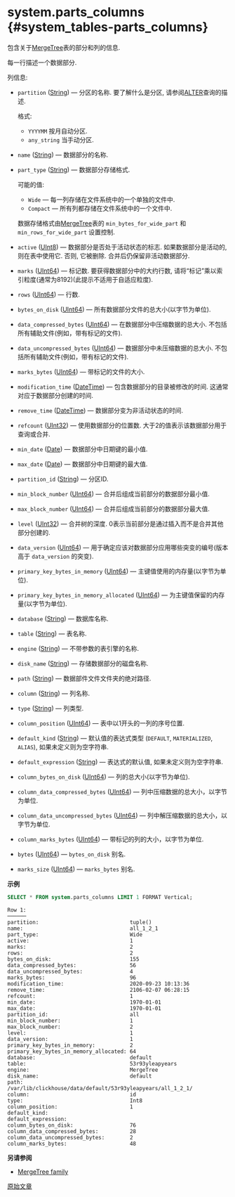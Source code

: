 # system.parts_columns {#system_tables-parts_columns}

包含关于[MergeTree](../../engines/table-engines/mergetree-family/mergetree.md)表的部分和列的信息.

每一行描述一个数据部分.

列信息:

-   `partition` ([String](../../sql-reference/data-types/string.md)) — 分区的名称. 要了解什么是分区, 请参阅[ALTER](../../sql-reference/statements/alter/index.md#query_language_queries_alter)查询的描述.

    格式:

    -   `YYYYMM` 按月自动分区.
    -   `any_string` 当手动分区.

-   `name` ([String](../../sql-reference/data-types/string.md)) — 数据部分的名称.

-   `part_type` ([String](../../sql-reference/data-types/string.md)) — 数据部分存储格式.

    可能的值:

    -   `Wide` — 每一列存储在文件系统中的一个单独的文件中.
    -   `Compact` — 所有列都存储在文件系统中的一个文件中.
    
    数据存储格式由[MergeTree](../../engines/table-engines/mergetree-family/mergetree.md)表的 `min_bytes_for_wide_part` 和 `min_rows_for_wide_part` 设置控制.
    
-   `active` ([UInt8](../../sql-reference/data-types/int-uint.md)) — 数据部分是否处于活动状态的标志. 如果数据部分是活动的, 则在表中使用它. 否则, 它被删除. 合并后仍保留非活动数据部分.

-   `marks` ([UInt64](../../sql-reference/data-types/int-uint.md)) — 标记数. 要获得数据部分中的大约行数, 请将“标记”乘以索引粒度(通常为8192)(此提示不适用于自适应粒度).

-   `rows` ([UInt64](../../sql-reference/data-types/int-uint.md)) — 行数.

-   `bytes_on_disk` ([UInt64](../../sql-reference/data-types/int-uint.md)) — 所有数据部分文件的总大小(以字节为单位).

-   `data_compressed_bytes` ([UInt64](../../sql-reference/data-types/int-uint.md)) — 在数据部分中压缩数据的总大小. 不包括所有辅助文件(例如，带有标记的文件).

-   `data_uncompressed_bytes` ([UInt64](../../sql-reference/data-types/int-uint.md)) — 数据部分中未压缩数据的总大小. 不包括所有辅助文件(例如，带有标记的文件).

-   `marks_bytes` ([UInt64](../../sql-reference/data-types/int-uint.md)) — 带标记的文件的大小.

-   `modification_time` ([DateTime](../../sql-reference/data-types/datetime.md)) — 包含数据部分的目录被修改的时间. 这通常对应于数据部分创建的时间.

-   `remove_time` ([DateTime](../../sql-reference/data-types/datetime.md)) — 数据部分变为非活动状态的时间.

-   `refcount` ([UInt32](../../sql-reference/data-types/int-uint.md)) — 使用数据部分的位置数. 大于2的值表示该数据部分用于查询或合并.

-   `min_date` ([Date](../../sql-reference/data-types/date.md)) — 数据部分中日期键的最小值.

-   `max_date` ([Date](../../sql-reference/data-types/date.md)) — 数据部分中日期键的最大值.

-   `partition_id` ([String](../../sql-reference/data-types/string.md)) — 分区ID.

-   `min_block_number` ([UInt64](../../sql-reference/data-types/int-uint.md)) — 合并后组成当前部分的数据部分最小值.

-   `max_block_number` ([UInt64](../../sql-reference/data-types/int-uint.md)) — 合并后组成当前部分的数据部分最大值.

-   `level` ([UInt32](../../sql-reference/data-types/int-uint.md)) — 合并树的深度. 0表示当前部分是通过插入而不是合并其他部分创建的.

-   `data_version` ([UInt64](../../sql-reference/data-types/int-uint.md)) — 用于确定应该对数据部分应用哪些突变的编号(版本高于 `data_version` 的突变).

-   `primary_key_bytes_in_memory` ([UInt64](../../sql-reference/data-types/int-uint.md)) — 主键值使用的内存量(以字节为单位).

-   `primary_key_bytes_in_memory_allocated` ([UInt64](../../sql-reference/data-types/int-uint.md)) — 为主键值保留的内存量(以字节为单位).

-   `database` ([String](../../sql-reference/data-types/string.md)) — 数据库名称.

-   `table` ([String](../../sql-reference/data-types/string.md)) — 表名称.

-   `engine` ([String](../../sql-reference/data-types/string.md)) — 不带参数的表引擎的名称.

-   `disk_name` ([String](../../sql-reference/data-types/string.md)) — 存储数据部分的磁盘名称.

-   `path` ([String](../../sql-reference/data-types/string.md)) — 数据部件文件文件夹的绝对路径.

-   `column` ([String](../../sql-reference/data-types/string.md)) — 列名称.

-   `type` ([String](../../sql-reference/data-types/string.md)) — 列类型.

-   `column_position` ([UInt64](../../sql-reference/data-types/int-uint.md)) — 表中以1开头的一列的序号位置.

-   `default_kind` ([String](../../sql-reference/data-types/string.md)) — 默认值的表达式类型 (`DEFAULT`, `MATERIALIZED`, `ALIAS`), 如果未定义则为空字符串.

-   `default_expression` ([String](../../sql-reference/data-types/string.md)) — 表达式的默认值, 如果未定义则为空字符串.

-   `column_bytes_on_disk` ([UInt64](../../sql-reference/data-types/int-uint.md)) — 列的总大小(以字节为单位).

-   `column_data_compressed_bytes` ([UInt64](../../sql-reference/data-types/int-uint.md)) — 列中压缩数据的总大小，以字节为单位.

-   `column_data_uncompressed_bytes` ([UInt64](../../sql-reference/data-types/int-uint.md)) — 列中解压缩数据的总大小，以字节为单位.

-   `column_marks_bytes` ([UInt64](../../sql-reference/data-types/int-uint.md)) — 带标记的列的大小，以字节为单位.

-   `bytes` ([UInt64](../../sql-reference/data-types/int-uint.md)) — `bytes_on_disk` 别名.

-   `marks_size` ([UInt64](../../sql-reference/data-types/int-uint.md)) — `marks_bytes` 别名.

**示例**

``` sql
SELECT * FROM system.parts_columns LIMIT 1 FORMAT Vertical;
```

``` text
Row 1:
──────
partition:                             tuple()
name:                                  all_1_2_1
part_type:                             Wide
active:                                1
marks:                                 2
rows:                                  2
bytes_on_disk:                         155
data_compressed_bytes:                 56
data_uncompressed_bytes:               4
marks_bytes:                           96
modification_time:                     2020-09-23 10:13:36
remove_time:                           2106-02-07 06:28:15
refcount:                              1
min_date:                              1970-01-01
max_date:                              1970-01-01
partition_id:                          all
min_block_number:                      1
max_block_number:                      2
level:                                 1
data_version:                          1
primary_key_bytes_in_memory:           2
primary_key_bytes_in_memory_allocated: 64
database:                              default
table:                                 53r93yleapyears
engine:                                MergeTree
disk_name:                             default
path:                                  /var/lib/clickhouse/data/default/53r93yleapyears/all_1_2_1/
column:                                id
type:                                  Int8
column_position:                       1
default_kind:
default_expression:
column_bytes_on_disk:                  76
column_data_compressed_bytes:          28
column_data_uncompressed_bytes:        2
column_marks_bytes:                    48
```

**另请参阅**

-   [MergeTree family](../../engines/table-engines/mergetree-family/mergetree.md)

[原始文章](https://clickhouse.com/docs/en/operations/system_tables/parts_columns) <!--hide-->
